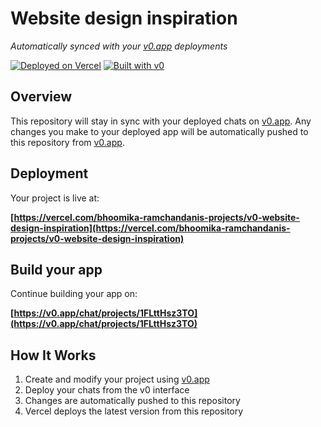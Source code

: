 # Website design inspiration

*Automatically synced with your [v0.app](https://v0.app) deployments*

[![Deployed on Vercel](https://img.shields.io/badge/Deployed%20on-Vercel-black?style=for-the-badge&logo=vercel)](https://vercel.com/bhoomika-ramchandanis-projects/v0-website-design-inspiration)
[![Built with v0](https://img.shields.io/badge/Built%20with-v0.app-black?style=for-the-badge)](https://v0.app/chat/projects/1FLttHsz3TO)

## Overview

This repository will stay in sync with your deployed chats on [v0.app](https://v0.app).
Any changes you make to your deployed app will be automatically pushed to this repository from [v0.app](https://v0.app).

## Deployment

Your project is live at:

**[https://vercel.com/bhoomika-ramchandanis-projects/v0-website-design-inspiration](https://vercel.com/bhoomika-ramchandanis-projects/v0-website-design-inspiration)**

## Build your app

Continue building your app on:

**[https://v0.app/chat/projects/1FLttHsz3TO](https://v0.app/chat/projects/1FLttHsz3TO)**

## How It Works

1. Create and modify your project using [v0.app](https://v0.app)
2. Deploy your chats from the v0 interface
3. Changes are automatically pushed to this repository
4. Vercel deploys the latest version from this repository

